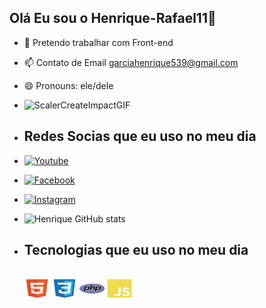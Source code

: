 ## Olá Eu sou o Henrique-Rafael11👋

- 🔭 Pretendo trabalhar com Front-end
- 📫 Contato de Email garciahenrique539@gmail.com
- 😄 Pronouns: ele/dele
- ![ScalerCreateImpactGIF](https://github.com/henrique-rafael11/henrique-rafael11/assets/138715501/cd1e6447-1809-4937-a53a-f15211d0df59)

- ## Redes Socias que eu uso no meu dia

- [![Youtube](https://img.shields.io/badge/YouTube-FF0000?style=for-the-badge&logo=youtube&logoColor=white)](https://youtube.com/c/henriquegarcia7030)
-  [![Facebook]( https://img.shields.io/badge/Facebook-1877F2?style=for-the-badge&logo=facebook&logoColor=white)](https://facebook.com/Henrique_Rafael)
- [![Instagram]( https://img.shields.io/badge/Instagram-1877F2?style=for-the-badge&logo=instagram&logoColor=white)](https://instagram.com/henrique.rsg_11)

- ![Henrique GitHub stats](https://github-readme-stats.vercel.app/api?username=henrique-rafael11&show_icons=true&theme=radical)

- ## Tecnologias que eu uso no meu dia

  <div style="display: inline_block"><br>
  <img align="center" alt="Henrique-HTML" height="30" width="40" src="https://raw.githubusercontent.com/devicons/devicon/master/icons/html5/html5-original.svg">
  <img align="center" alt="Henrique-CSS" height="30" width="40" src="https://raw.githubusercontent.com/devicons/devicon/master/icons/css3/css3-original.svg">
  <img align="center" alt="Henrique-PHP" height="30" width="40" src="https://raw.githubusercontent.com/devicons/devicon/master/icons/php/php-original.svg">
  <img align="center" alt="Henrique-JS" height="30" width="40" src="https://raw.githubusercontent.com/devicons/devicon/master/icons/javascript/javascript-plain.svg">
  </div>
